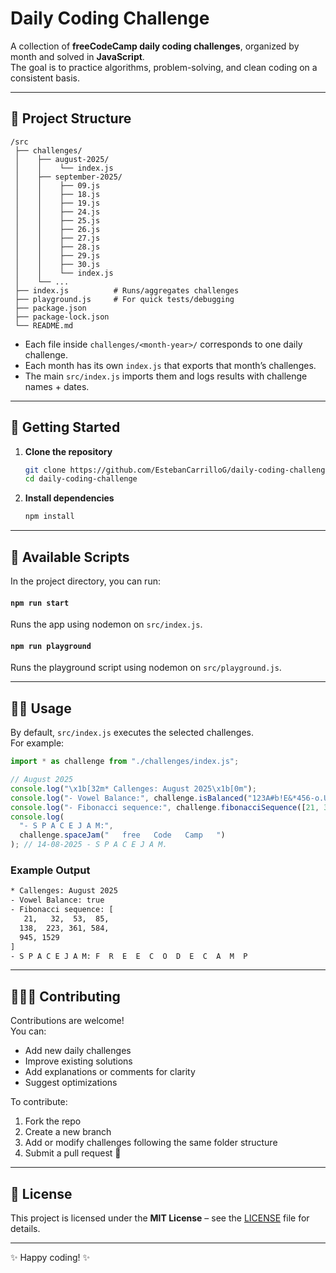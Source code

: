 # Daily Coding Challenge

A collection of **freeCodeCamp daily coding challenges**, organized by month and solved in **JavaScript**.  
The goal is to practice algorithms, problem-solving, and clean coding on a consistent basis.

---

## 📂 Project Structure

```
/src
 ├── challenges/
 │    ├── august-2025/
 │    │    └── index.js
 │    ├── september-2025/
 │    │    ├── 09.js
 │    │    ├── 18.js
 │    │    ├── 19.js
 │    │    ├── 24.js
 │    │    ├── 25.js
 │    │    ├── 26.js
 │    │    ├── 27.js
 │    │    ├── 28.js
 │    │    ├── 29.js
 │    │    ├── 30.js
 │    │    └── index.js
 │    └── ...
 ├── index.js          # Runs/aggregates challenges
 ├── playground.js     # For quick tests/debugging
 ├── package.json
 ├── package-lock.json
 └── README.md
```

- Each file inside `challenges/<month-year>/` corresponds to one daily challenge.  
- Each month has its own `index.js` that exports that month’s challenges.  
- The main `src/index.js` imports them and logs results with challenge names + dates.  

---

## 🚀 Getting Started

1. **Clone the repository**
   ```bash
   git clone https://github.com/EstebanCarrilloG/daily-coding-challenge.git
   cd daily-coding-challenge
   ```

2. **Install dependencies**
   ```bash
   npm install
   ```    

---

## 📜 **Available Scripts**

In the project directory, you can run:

#### `npm run start`
Runs the app using nodemon on `src/index.js`.

#### `npm run playground`
Runs the playground script using nodemon on `src/playground.js`.

---

## 🧑‍💻 Usage

By default, `src/index.js` executes the selected challenges.  
For example:

```js
import * as challenge from "./challenges/index.js";

// August 2025
console.log("\x1b[32m* Callenges: August 2025\x1b[0m");
console.log("- Vowel Balance:", challenge.isBalanced("123A#b!E&*456-o.U")); // 11-08-2025 - Vowel balance.
console.log("- Fibonacci sequence:", challenge.fibonacciSequence([21, 32], 10)); // 13-08-2025 - Fibonacci sequence.
console.log(
  "- S P A C E J A M:",
  challenge.spaceJam("   free   Code   Camp   ")
); // 14-08-2025 - S P A C E J A M.
```

### Example Output

```bash
* Callenges: August 2025
- Vowel Balance: true
- Fibonacci sequence: [
   21,   32,  53,  85,
  138,  223, 361, 584,
  945, 1529
]
- S P A C E J A M: F  R  E  E  C  O  D  E  C  A  M  P
```

---

## 🧑‍🤝‍🧑 Contributing

Contributions are welcome!  
You can:

- Add new daily challenges  
- Improve existing solutions  
- Add explanations or comments for clarity  
- Suggest optimizations  

To contribute:

1. Fork the repo  
2. Create a new branch  
3. Add or modify challenges following the same folder structure  
4. Submit a pull request 🚀  

---

## 📜 License

This project is licensed under the **MIT License** – see the [LICENSE](LICENSE) file for details.

---

✨ Happy coding! ✨
